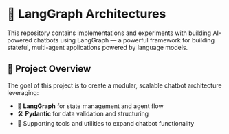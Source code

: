 # 🤖 LangGraph Architectures

This repository contains implementations and experiments with building AI-powered chatbots using LangGraph — a powerful framework for building stateful, multi-agent applications powered by language models.

## 🚀 Project Overview

The goal of this project is to create a modular, scalable chatbot architecture leveraging:
- 🧠 **LangGraph** for state management and agent flow
- 🛠️ **Pydantic** for data validation and structuring
- 🧰 Supporting tools and utilities to expand chatbot functionality



